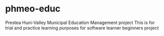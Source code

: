 # phmeo-educ
Prestea Huni-Valley Municipal Education Management project
This is for trial and practice learning purposes for software learner beginners project

